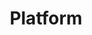 ---
layout: default
title: Platform
nav_order: 2
permalink: platform/
has_children: true
has_toc: true
---